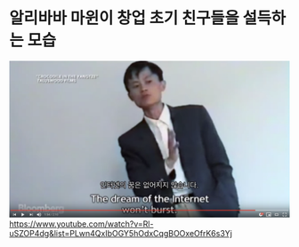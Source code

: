 # 알리바바 마윈이 창업 초기 친구들을 설득하는 모습

![알리바바 마윈이 창업 초기 친구들을 설득하는 모습](./imgs/ma.png)
<https://www.youtube.com/watch?v=Rl-uSZOP4dg&list=PLwn4QxIbOGY5hOdxCqgBOOxeOfrK6s3Yj>
